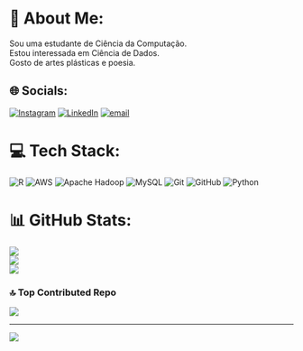 # 💫 About Me:
Sou uma estudante de Ciência da Computação. <br>Estou interessada em Ciência de Dados.<br>Gosto de artes plásticas e poesia.<br>


## 🌐 Socials:
[![Instagram](https://img.shields.io/badge/Instagram-%23E4405F.svg?logo=Instagram&logoColor=white)](https://instagram.com/gabi_sonho) [![LinkedIn](https://img.shields.io/badge/LinkedIn-%230077B5.svg?logo=linkedin&logoColor=white)](https://linkedin.com/in/in/gabrielleassumpção) [![email](https://img.shields.io/badge/Email-D14836?logo=gmail&logoColor=white)](mailto:gabrielleassu@gmail.com) 

# 💻 Tech Stack:
![R](https://img.shields.io/badge/r-%23276DC3.svg?style=for-the-badge&logo=r&logoColor=white) ![AWS](https://img.shields.io/badge/AWS-%23FF9900.svg?style=for-the-badge&logo=amazon-aws&logoColor=white) ![Apache Hadoop](https://img.shields.io/badge/Apache%20Hadoop-66CCFF?style=for-the-badge&logo=apachehadoop&logoColor=black) ![MySQL](https://img.shields.io/badge/mysql-4479A1.svg?style=for-the-badge&logo=mysql&logoColor=white) ![Git](https://img.shields.io/badge/git-%23F05033.svg?style=for-the-badge&logo=git&logoColor=white) ![GitHub](https://img.shields.io/badge/github-%23121011.svg?style=for-the-badge&logo=github&logoColor=white) ![Python](https://img.shields.io/badge/python-3670A0?style=for-the-badge&logo=python&logoColor=ffdd54)
# 📊 GitHub Stats:
![](https://github-readme-stats.vercel.app/api?username=bibia22&theme=panda&hide_border=false&include_all_commits=true&count_private=true)<br/>
![](https://github-readme-streak-stats.herokuapp.com/?user=bibia22&theme=panda&hide_border=false)<br/>
![](https://github-readme-stats.vercel.app/api/top-langs/?username=bibia22&theme=panda&hide_border=false&include_all_commits=true&count_private=true&layout=compact)

### 🔝 Top Contributed Repo
![](https://github-contributor-stats.vercel.app/api?username=bibia22&limit=5&theme=dark&combine_all_yearly_contributions=true)

---
[![](https://visitcount.itsvg.in/api?id=bibia22&icon=0&color=0)](https://visitcount.itsvg.in)

<!-- Proudly created with GPRM ( https://gprm.itsvg.in ) -->
